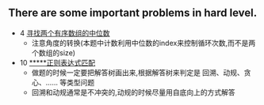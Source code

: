 There are some important problems in hard level.
--------------

- 4 [寻找两个有序数组的中位数](https://leetcode-cn.com/problems/median-of-two-sorted-arrays/)
    - 注意角度的转换(本题中计数利用中位数的index来控制循环次数,而不是两个数组的size)
- 10 [*****正则表达式匹配](https://leetcode-cn.com/problems/regular-expression-matching/)
    - 做题的时候一定要把解答树画出来,根据解答树来判定是 回溯、动规、贪心、…… 等类型问题
    - 回溯和动规通常是不冲突的,动规的时候尽量用自底向上的方式解答




